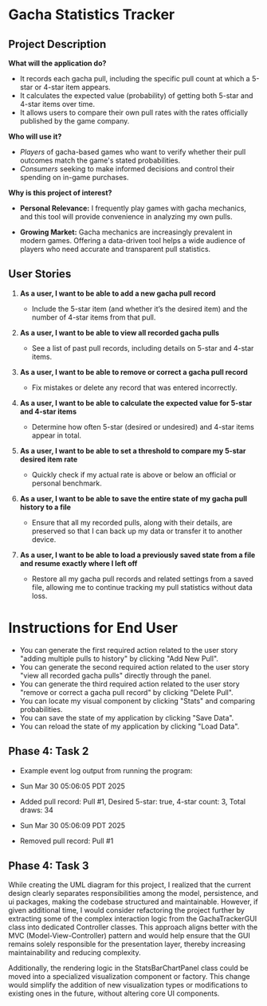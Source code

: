 # Gacha Statistics Tracker

## Project Description

**What will the application do?**  
- It records each gacha pull, including the specific pull count at which a 5-star or 4-star item appears.  
- It calculates the expected value (probability) of getting both 5-star and 4-star items over time.  
- It allows users to compare their own pull rates with the rates officially published by the game company.  

**Who will use it?**  
- *Players* of gacha-based games who want to verify whether their pull outcomes match the game's stated probabilities.  
- *Consumers* seeking to make informed decisions and control their spending on in-game purchases.  

**Why is this project of interest?**  
- **Personal Relevance:** I frequently play games with gacha mechanics, and this tool will provide convenience in analyzing my own pulls. 

- **Growing Market:** Gacha mechanics are increasingly prevalent in modern games. Offering a data-driven tool helps a wide audience of players who need accurate and transparent pull statistics.

## User Stories

1. **As a user, I want to be able to add a new gacha pull record**  
   - Include the 5-star item (and whether it’s the desired item) and the number of 4-star items from that pull.

2. **As a user, I want to be able to view all recorded gacha pulls**  
   - See a list of past pull records, including details on 5-star and 4-star items.

3. **As a user, I want to be able to remove or correct a gacha pull record**  
   - Fix mistakes or delete any record that was entered incorrectly.

4. **As a user, I want to be able to calculate the expected value for 5-star and 4-star items**  
   - Determine how often 5-star (desired or undesired) and 4-star items appear in total.

5. **As a user, I want to be able to set a threshold to compare my 5-star desired item rate**  
   - Quickly check if my actual rate is above or below an official or personal benchmark.

6. **As a user, I want to be able to save the entire state of my gacha pull history to a file**  
   - Ensure that all my recorded pulls, along with their details, are preserved so that I can back up my data or transfer it to another device.

7. **As a user, I want to be able to load a previously saved state from a file and resume exactly where I left off**  
   - Restore all my gacha pull records and related settings from a saved file, allowing me to continue tracking my pull statistics without data loss.

# Instructions for End User

- You can generate the first required action related to the user story "adding multiple pulls to history" by clicking "Add New Pull".
- You can generate the second required action related to the user story "view all recorded gacha pulls" directly through the panel.
- You can generate the third required action related to the user story "remove or correct a gacha pull record" by clicking "Delete Pull".
- You can locate my visual component by clicking "Stats" and comparing probabilities.
- You can save the state of my application by clicking "Save Data".
- You can reload the state of my application by clicking "Load Data".

## Phase 4: Task 2

- Example event log output from running the program:

- Sun Mar 30 05:06:05 PDT 2025
- Added pull record: Pull #1, Desired 5-star: true, 4-star count: 3, Total draws: 34
- Sun Mar 30 05:06:09 PDT 2025
- Removed pull record: Pull #1

## Phase 4: Task 3

While creating the UML diagram for this project, I realized that the current design clearly separates responsibilities among the model, persistence, and ui packages, making the codebase structured and maintainable. However, if given additional time, I would consider refactoring the project further by extracting some of the complex interaction logic from the GachaTrackerGUI class into dedicated Controller classes. This approach aligns better with the MVC (Model-View-Controller) pattern and would help ensure that the GUI remains solely responsible for the presentation layer, thereby increasing maintainability and reducing complexity.

Additionally, the rendering logic in the StatsBarChartPanel class could be moved into a specialized visualization component or factory. This change would simplify the addition of new visualization types or modifications to existing ones in the future, without altering core UI components.